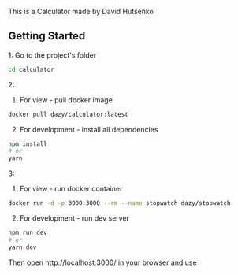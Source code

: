 This is a Calculator made by David Hutsenko
## Getting Started

1: Go to the project's folder

```bash
cd calculator
```

2: 

1) For view - pull docker image

```bash
docker pull dazy/calculator:latest
```

2) For development - install all dependencies

```bash
npm install
# or
yarn
```

3: 

1) For view - run docker container

```bash
docker run -d -p 3000:3000 --rm --name stopwatch dazy/stopwatch
```

2) For development - run dev server

```bash
npm run dev
# or 
yarn dev
```

Then open http://localhost:3000/ in your browser and use